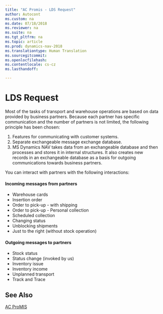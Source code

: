 ```yaml
---
title: "AC Promis - LDS Request"
author: Autocont
ms.custom: na
ms.date: 07/18/2018
ms.reviewer: na
ms.suite: na
ms.tgt_pltfrm: na
ms.topic: article
ms.prod: dynamics-nav-2018
ms.translationtype: Human Translation
ms.sourcegitcommit: 
ms.openlocfilehash: 
ms.contentlocale: cs-cz
ms.lasthandoff: 

---
```



# <a name="ac-pm-lds-request"></a>LDS Request

Most of the tasks of transport and warehouse operations are based on data provided by business partners. Because each partner has specific communication and the number of partners is not limited, the following principle has been chosen:
 
1. Features for communicating with customer systems.
2. Separate exchangeable message exchange database.
3. MS Dynamics NAV takes data from an exchangeable database and then processes and stores it in internal structures. It also creates new records in an exchangeable database as a basis for outgoing communications towards business partners.

You can interact with partners with the following interactions:

#### Incoming messages from partners
- Warehouse cards
- Insertion order
- Order to pick-up - with shipping
- Order to pick-up - Personal collection
- Scheduled collection
- Changing status
- Unblocking shipments
- Just to the right (without stock operation)
#### Outgoing messages to partners
- Stock status
- Status change (invoked by us)
- Inventory issue
- Inventory income
- Unplanned transport
- Track and Trace

## <a name="see-also"></a>See Also 
[AC ProMIS](ac-pm-promis.md)
